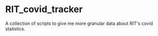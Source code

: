 # RIT_covid_tracker
A collection of scripts to give me more granular data about RIT's covid statistics. 
